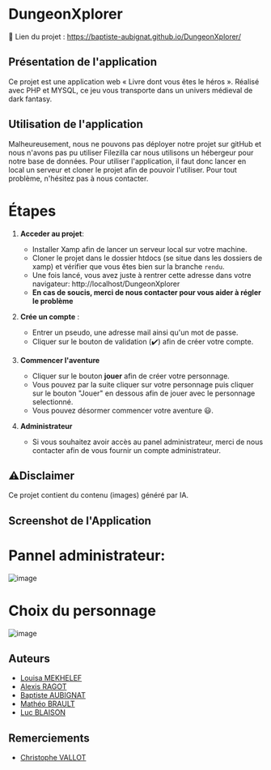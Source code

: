 # DungeonXplorer

:memo: Lien du projet : https://baptiste-aubignat.github.io/DungeonXplorer/

## Présentation de l'application

Ce projet est une application web « Livre dont vous êtes le héros ». Réalisé avec PHP et MYSQL, ce jeu vous transporte dans un univers médieval de dark fantasy.

## Utilisation de l'application

Malheureusement, nous ne pouvons pas déployer notre projet sur gitHub et nous n'avons pas pu utiliser Filezilla car nous utilisons un hébergeur pour notre base de données.
Pour utiliser l'application, il faut donc lancer en local un serveur et cloner le projet afin de pouvoir l'utiliser.
Pour tout problème, n'hésitez pas à nous contacter.

# Étapes
1. **Acceder au projet**:
   - Installer Xamp afin de lancer un serveur local sur votre machine.
   - Cloner le projet dans le dossier htdocs (se situe dans les dossiers de xamp) et vérifier que vous êtes bien sur la branche `rendu`.
   - Une fois lancé, vous avez juste à rentrer cette adresse dans votre navigateur: http://localhost/DungeonXplorer
   - **En cas de soucis, merci de nous contacter pour vous aider à régler le problème**
   
2. **Crée un compte** :
   - Entrer un pseudo, une adresse mail ainsi qu'un mot de passe.
   - Cliquer sur le bouton de validation (✔️) afin de créer votre compte.

3. **Commencer l'aventure**
   - Cliquer sur le bouton **jouer** afin de créer votre personnage.
   - Vous pouvez par la suite cliquer sur votre personnage puis cliquer sur le bouton "Jouer" en dessous afin de jouer avec le personnage selectionné.
   - Vous pouvez désormer commencer votre aventure 😃.

4. **Administrateur**
   - Si vous souhaitez avoir accès au panel administrateur, merci de nous contacter afin de vous fournir un compte administrateur.
   
## :warning:Disclaimer

Ce projet contient du contenu (images) généré par IA. 

## Screenshot de l'Application
# Pannel administrateur:
![image](https://github.com/user-attachments/assets/a8faac74-5217-4ae6-948a-452933a5cb86)

# Choix du personnage
![image](https://github.com/user-attachments/assets/fe57012d-6664-4ae8-8532-5e2a613adfe3)

## Auteurs

- [Louisa MEKHELEF](https://github.com/LouMek)
- [Alexis RAGOT](https://github.com/Asriel6)
- [Baptiste AUBIGNAT](https://github.com/baptiste-aubignat)
- [Mathéo BRAULT](https://github.com/Idea1000)
- [Luc BLAISON](https://github.com/blaison160)

## Remerciements

- [Christophe VALLOT](https://github.com/princecorg)
